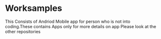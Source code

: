 # Worksamples
This Consists of Andriod Mobile app for person who is not into coding.These contains Apps only for more details on app Please look at the other repositories
